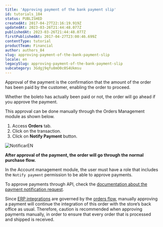 ```yaml
---
title: 'Approving payment of the bank payment slip'
id: tutorials_184
status: PUBLISHED
createdAt: 2017-04-27T22:16:19.919Z
updatedAt: 2023-03-26T21:44:48.077Z
publishedAt: 2023-03-26T21:44:48.077Z
firstPublishedAt: 2017-04-27T23:00:46.699Z
contentType: tutorial
productTeam: Financial
author: authors_84
slug: approving-payment-of-the-bank-payment-slip
locale: en
legacySlug: approving-payment-of-the-bank-payment-slip
subcategory: 3Gdgj9qfu8mO0c0S4Ukmsu
---
```


Approval of the payment is the confirmation that the amount of the order has been paid by the customer, enabling the order to proceed. 

Whether the boleto has actually been paid or not, the order will go ahead if you approve the payment.

This approval can be done manually through the Orders Management module as shown below.

1. Access __Orders__ tab.
2. Click on the transaction.
3. Click on **Notify Payment** button.

![NotificarEN](//images.ctfassets.net/alneenqid6w5/19t11NnJzs40wGQqkaeKIu/1d7fee23772ca875bccb59286859c415/NotificarEN.png)

**After approval of the payment, the order will go through the normal purchase flow.**

<div class="alert alert-info">
In the Account management module, the user must have a role that includes the <code>Notify payment</code> permission to be able to approve payments.
</div>

To approve payments through API, check the [documentation about the payment notification request](https://developers.vtex.com/reference/payment#getorder).

<div class="alert alert-warning">
Since <a href="https://developers.vtex.com/vtex-rest-api/docs/erp-integration-guide">ERP integrations</a> are governed by the <a href="https://help.vtex.com/en/tutorial/fluxo-e-status-de-pedidos--tutorials_196#">orders flow</a>, manually approving a payment will continue the integration of this order with the store’s back office as usual. Therefore, caution is recommended when approving payments manually, in order to ensure that every order that is processed and shipped is received.
</div>

